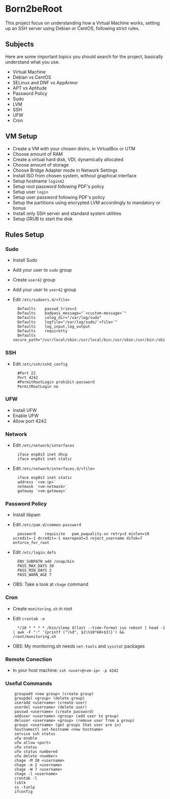 # Born2beRoot

This project focus on understanding how a Virtual Machine works, setting up an SSH server using Debian or CentOS, following strict rules.

## Subjects

Here are some important topics you should search for the project, basically understand what you use.

- Virtual Machine
- Debian vs CentOS
- SELinux and DNF vs AppArmor
- APT vs Aptitude
- Password Policy
- Sudo
- LVM
- SSH
- UFW
- Cron

## VM Setup

- Create a VM with your chosen distro, in VirtualBox or UTM
- Choose amount of RAM
- Create a virtual hard disk, VDI, dynamically allocated
- Choose amount of storage
- Choose Bridge Adapter mode in Network Settings
- Install ISO from chosen system, without graphical interface
- Setup hostname `login42`
- Setup root password following PDF's policy
- Setup user `login`
- Setup user password following PDF's policy
- Setup the partitions using encrypted LVM accordingly to mandatory or bonus
- Install only SSH server and standard system utilities
- Setup GRUB to start the disk

## Rules Setup

### Sudo

- Install Sudo
- Add your user to `sudo` group
- Create `user42` group
- Add your user to `user42` group

- Edit `/etc/sudoers.d/<file>`

		Defaults	passwd_tries=3
		Defaults	badpass_message="`<custom-message>`"
		Defaults	iolog_dir="/var/log/sudo"
		Defaults	logfile="/var/log/sudo/`<file>`"
		Defaults	log_input,log_output
		Defaults	requiretty
		Defaults	secure_path="/usr/local/sbin:/usr/local/bin:/usr/sbin:/usr/bin:/sbin:/bin:/snap/bin"

### SSH

- Edit `/etc/ssh/sshd_config`

		#Port 22
		Port 4242
		#PermitRootLogin prohibit-password
		PermitRootLogin no

### UFW

- Install UFW
- Enable UFW
- Allow port 4242

### Network

- Edit `/etc/network/interfaces`

		iface enp0s3 inet dhcp
		iface enp0s3 inet static

- Edit `/etc/network/interfaces.d/<file>`

		iface enp0s3 inet static
		address `<vm-ip>`
		netmask `<vm-netmask>`
		gateway `<vm-gateway>`

### Password Policy

- Install libpam

- Edit `/etc/pam.d/common-password`

		password	requisite	pam_pwquality.so retry=3 minlen=10 ucredit=-1 dcredit=-1 maxrepeat=3 reject_username difok=7 enforce_for_root

- Edit `/etc/login.defs`

		ENV_SUBPATH add /snap/bin
		PASS_MAX_DAYS 30
		PASS_MIN_DAYS 2
		PASS_WARN_AGE 7

- OBS: Take a look at `chage` command

### Cron

- Create `monitoring.sh` in root

- Edit `crontab -e`

		*/10 * * * * /bin/sleep $(last --time-format iso reboot | head -1 | awk -F ":" '{printf ("\%d", $2\%10*60+$3)}') && /root/monitoring.sh

- OBS: My monitoring.sh needs `net-tools` and `sysstat` packages

### Remote Conection

- In your host machine: `ssh <user>@<vm-ip> -p 4242`

### Useful Commands

		groupadd <new group> (create group)
		groupdel <group> (delete group)
		useradd <username> (create user)
		userdel <username> (delete user)
		passwd <username> (create password)
		adduser <username> <group> (add user to group)
		deluser <username> <group> (remove user from a group)
		groups <username> (get groups that user are in)
		hostnamectl set-hostname <new hostname>
		service ssh status
		ufw enable
		ufw allow <port>
		ufw status
		ufw status numbered
		ufw delete <number>
		chage -M 30 <username>
		chage -m 2 <username>
		chage -W 7 <username>
		chage -l <username>
		crontab -l
		lsblk
		ss -tunlp
		ifconfig

